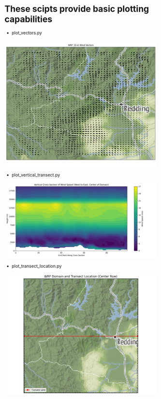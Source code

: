 These scipts provide basic plotting capabilities
===

- plot_vectors.py

<img src="images/vectors.png" />

- plot_vertical_transect.py

<img src="images/wind_vertical_transect.png" />

- plot_transect_location.py

<img src="images/transect_location.png" />


